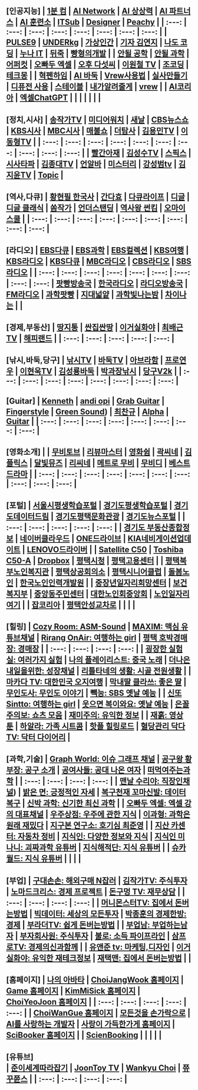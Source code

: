 **[인공지능]**
| [1분 컴](https://www.youtube.com/@user-ed1xt4uh7v) | [AI Network](https://www.youtube.com/@ainetwork_ai) | [AI 상상력](https://www.youtube.com/@captain_ai) | [AI 파트너스](https://www.youtube.com/@easyaitech) | [AI 훈련소](https://www.youtube.com/@AI.Drill_center) | [ITSub](https://www.youtube.com/@ITSUB) | [Designer](https://www.youtube.com/@UXUIDesign) | [Peachy](https://www.youtube.com/@peachy2023) |
| :---: | :---: | :---: | :---: | :---: | :---: | :---: | :---: |
| [PULSE9](https://www.youtube.com/@PULSE9_Inc) | [UNDERkg](https://www.youtube.com/@Underkg) | [가상인간](https://www.youtube.com/@_virtualuhana8924) | [기자 김연지](https://www.youtube.com/@user-ux5ow6tn4d) | [나도 코딩](https://www.youtube.com/@nadocoding) | [누나 IT](https://www.youtube.com/@nnit) | [뒤죽](https://www.youtube.com/@backdie) | [빵형의개발](https://www.youtube.com/@bbanghyong) |
| [안될 공학](https://www.youtube.com/@unrealtech) | [안될 과학](https://www.youtube.com/@Unrealscience) | [어퍼컷](https://www.youtube.com/@UPKTV) | [오빠두 엑셀](https://www.youtube.com/@Oppadu) | [오후 다섯씨](https://www.youtube.com/@mr.5pm) | [이원철 TV](https://www.youtube.com/@21c) | [조코딩](https://www.youtube.com/@jocoding) | [테크몽](https://www.youtube.com/@techmong) |
| [혁펜하임](https://www.youtube.com/@hyukppen) | [AI 바둑](https://www.youtube.com/watch?app=desktop&v=RgKI_LxXH6k) | [Vrew사용법](https://www.youtube.com/watch?v=9fwkpRuSSrA) | [실사만들기](https://www.youtube.com/watch?v=P9D_3yt_a3g) | [디퓨전 사용](https://www.youtube.com/watch?v=zF99-RrNZfQ) | [스테이블](https://www.youtube.com/watch?v=-jdSlfmqwjA) | [내가알려줄게](https://www.youtube.com/@mamapop) | [vrew](https://www.youtube.com/watch?v=Le72MEIZ304) |
| [AI코리아](https://www.youtube.com/@AIKoreaCommunity/videos) | [엑셀ChatGPT](https://wealthbe.com/) | []() | []() | []() | []() | []() | []() |
---
**[정치,시사]**
| [송작가TV](https://www.youtube.com/@songjakgatv) | [미디어워치](https://www.youtube.com/@mediawatchtv) | [새날](https://www.youtube.com/@saenal) | [CBS뉴스쇼](https://www.youtube.com/@cbsnewsshow) | [KBS시사](https://www.youtube.com/@KBS_1Radio) | [MBC시사](https://www.youtube.com/@mbcradio_sisa) | [매불쇼](https://www.youtube.com/@maebulshow) | [더탐사](https://www.youtube.com/@citizenpress_thetamsa) | [김용민TV](https://www.youtube.com/@kimyongminTV) | [이동형TV](https://www.youtube.com/@DHLeeTV) |
| :---: | :---: | :---: | :---: | :---: | :---: | :---: | :---: | :---: | :---: |
| [빨간아재](https://www.youtube.com/@RedAzae) | [김성수TV](https://www.youtube.com/@ssroad) | [스픽스](https://www.youtube.com/@SPEAKS_TV) | [시사타파](https://www.youtube.com/@sisatapanews) | [김종대TV](https://www.youtube.com/@kimjongdaetv) | [언알바](https://www.youtube.com/@unalba) | [미스터리](https://www.youtube.com/@user-zl3qd3si2g) | [강성범tv](https://www.youtube.com/@kangsungbumTV) | [김지윤TV](https://www.youtube.com/@Kjy_Play) | [Topic](https://www.youtube.com/@topic2651) |
---
**[역사,다큐]**
| [황현필 한국사](https://www.youtube.com/@hwang_history) | [간다효](https://www.youtube.com/@Official_gandahyo) | [다큐라이프](https://www.youtube.com/@braheartlife) | [디글](https://www.youtube.com/@Diggle) | [디글 클래식](https://www.youtube.com/@DiggleClassic) | [쏨작가](https://www.youtube.com/@ssom_ji_sa) | [언더스탠딩](https://www.youtube.com/@understanding.) | [역사왕 썬킴](https://www.youtube.com/@user-wr8ly2xv9l) | [오마이 스쿨](https://www.youtube.com/@0hmyschool) |
| :---: | :---: | :---: | :---: | :---: | :---: | :---: | :---: | :---: |
---
**[라디오]**
| [EBS다큐](https://www.youtube.com/@EBSDocumentary) | [EBS과학](https://www.youtube.com/@ebs.science) | [EBS컬렉션](https://5easy.ebs.co.kr/aujisik/category/40009567) | [KBS여행](https://www.youtube.com/@KBS_TRAVEL) | [KBS라디오](https://radio.kbs.co.kr/) | [KBS다큐](https://www.youtube.com/@KBSDocumentary) | [MBC라디오](https://playvod.imbc.com/Vod/VodPlay?broadcastId=1000661105406100000) | [CBS라디오](https://www.radio-korea.com/cbs-fm-standard) | [SBS라디오](http://www.sbs.co.kr/radio) |
| :---: | :---: | :---: | :---: | :---: | :---: | :---: | :---: | :---: |
 [팟빵방송국](https://www.podbbang.com/channel-categories) | [한국라디오](https://radioonline.kr/) | [라디오방송국](https://www.radio-korea.com/) | [FM라디오](https://www.radio-korea.com/) | [과학팟빵](https://www.podbbang.com/channels/6205) | [지대넓얕](https://www.podbbang.com/channels/7418) | [과학빛나는밤](https://www.podbbang.com/channels/4388) | [차이나는](https://podcasts.google.com/feed/aHR0cDovL2ZlZWRzLmZlZWRidXJuZXIuY29tL2pvaW5zL3RHUFU?sa=X&ved=0CBEQlvsGahcKEwjgjJzopMj2AhUAAAAAHQAAAAAQGw&hl=ko) | []()  |
---
**[경제,부동산]**
| [땅지통](https://www.youtube.com/@landtong22) | [싼집싼땅](https://www.youtube.com/@user-ep2lx4kh6k) | [이거실화야](https://www.youtube.com/@user-pl1ze2qy7l) | [최배근TV](https://www.youtube.com/@TV-ct8uh) | [해피랜드](https://www.youtube.com/@happy_land) |
| :---: | :---: | :---: | :---: | :---: |
---
**[낚시,바둑,당구]**
| [낚시TV](https://www.youtube.com/@KoreaFishingChannel) | [바둑TV](https://www.youtube.com/@baduk_tv) | [아브라함](https://www.youtube.com/@kyong30000) | [프로연우](https://www.youtube.com/@proyeonwoo) | [이현욱TV](https://www.youtube.com/@leehyunwookTV) | [김성룡바둑](https://www.youtube.com/@user-hy7dg8ec1q) | [박과장낚시](https://www.youtube.com/@park_manager) | [당구V2k](https://www.youtube.com/@v2kBillards) |
| :---: | :---: | :---: | :---: | :---: | :---: | :---: | :---: |
---
**[Guitar]**
| [Kenneth](https://www.youtube.com/@KennethAcoustic) | [andi opi](https://www.youtube.com/@andiopi) | [Grab Guitar](https://www.youtube.com/@GrabTheGT) | [Fingerstyle](https://www.youtube.com/@FingerstyleClub) | [Green Sound](https://www.youtube.com/@GreenSoundOfficial)) | [최찬규](https://www.youtube.com/@user-jj5td2pn2p) | [Alpha](https://www.youtube.com/@alphamusichadong191) | [Guitar](https://www.youtube.com/@LatestMusicGuitar) |
| :---: | :---: | :---: | :---: | :---: | :---: | :---: | :---: |
---
**[영화소개] |**
| [무비토브](https://www.youtube.com/@MovieTov) | [리뷰마스터](https://www.youtube.com/@review.master) | [영화쉼](https://www.youtube.com/@movie_rest) | [곽씨네](https://www.youtube.com/@kwakcine) | [김플릭스](https://www.youtube.com/@kimflix_) | [달빛뮤즈](https://www.youtube.com/@DALBITMUSE) | [리씨네](https://www.youtube.com/@LEE_CINE) | [메트로 무비](https://www.youtube.com/@MetroMovie1) | [무비디](https://www.youtube.com/@Movie.D) | [베스트드라마](https://www.youtube.com/@bestdrama434) |
| :---: | :---: | :---: | :---: | :---: | :---: | :---: | :---: | :---: | :---: |
---
**[포털]**
| [서울시평생학습포털](https://sll.seoul.go.kr/main/MainView.do) | [경기도평생학습포털](https://www.gseek.kr/member/rl/main.do) | [경기도데이터드림](https://data.gg.go.kr/portal/mainPage.do) | [경기도평택문화관광](https://www.pyeongtaek.go.kr/tour/main.do) | [경기도뉴스포털](https://gnews.gg.go.kr/news/news_detail_m.do?number=202111111657067108C070) |
| :---: | :---: | :---: | :---: | :---: |
| [경기도 부동산종합정보](https://gris.gg.go.kr/ost/oneStopView.do) | [네이버클라우드](https://mybox.naver.com/about/introduce) | [ONE드라이브](https://onedrive.live.com/?id=AFE24E4AFACE3B0D%21102&cid=AFE24E4AFACE3B0D) | [KIA네비게이션업데이트](https://update.kia.com/KR/KO/updateGuide) | [LENOVO드라이버](https://pcsupport.lenovo.com/ca/ko/products/laptops-and-netbooks/300-series/330-15ikb-type-81dc/81dc/81dc004ukr/pf17zx37/downloads/automatic-driver-update) |
| [Satellite C50](http://toshibadriversdownload.com/satellite-c50-ast3nx4-windows-8-1-64bit-drivers/) | [Toshiba C50-A](https://www.driverscape.com/manufacturers/toshiba/laptops-desktops/satellite-c50-a/34352) | [Dropbox](https://www.dropbox.com/login?cont=https%3A%2F%2Fwww.dropbox.com%2Fhome) | [평택시청](https://www.pyeongtaek.go.kr/intro.jsp) | [평택고용센터](https://www.work.go.kr/pyeongtaek/main.do) |
| [평택북부노인복지관](https://www.pyeongtaek.go.kr/intro.jsp) | [평택상공회의소](https://pyeongtaekcci.korcham.net/front/user/main.do) | [평택시니어클럽](http://www.ptseniorclub.or.kr/) | [돌봄노인](https://bbnoin.or.kr:41004/) | [한국노인인력개발원](https://www.kordi.or.kr/main.do) |
| [중장년일자리희망센터](http://pyeongtaekcci.korcham.net/front/board/boardContentsView.do?boardId=10160&contId=49064&menuId=1318) | [보건복지부](http://www.mohw.go.kr) | [중앙동주민센터](https://www.pyeongtaek.go.kr/csc/jungang/contents.do?mId=0205000000) | [대한노인회중앙회](http://www.koreapeople.co.kr/) | [노인일자리여기](https://www.seniorro.or.kr:4431) |
| [잡코리아](https://www.jobkorea.co.kr/) | [평택안성교차로](http://www.ptkcr.com/) | []()  | []()  | []()  |
---
**[힐링]**
| [Cozy Room: ASM-Sound](https://www.youtube.com/@CozyRoomASMR)  | [MAXIM: 맥심 유튜브채널](https://www.youtube.com/@maxim_korea)  | [Rirang OnAir: 여행하는 girl](https://www.youtube.com/@RirangOnAir)  | [평택 호박경매장: 경매장](https://www.youtube.com/@user-sf9fh3mq5p)  |
| :---: | :---: | :---: | :---: |
| [굉장한 실험실: 여러가지 실험](https://www.youtube.com/@madlabko)  | [나의 플레이리스트: 중국 노래](https://www.youtube.com/@user-ky7xn1hf6h)  | [더나은 내일을위한: 성장채널](https://www.youtube.com/@For.a.Better.Tomorrow)  | [리틀타네의 생활: 시골 전원생활](https://www.youtube.com/@littletane)  |
| [마카다 TV: 대한민국 오지여행](https://www.youtube.com/@go6992)  | [막내딸 클라쓰: 좋은 딸](https://www.youtube.com/@youngest-daughter)  | [무인도사: 무인도 이야기](https://www.youtube.com/@tmdcjf2388)  | [빽능: SBS 옛날 예능](https://www.youtube.com/@BBACKENT)  |
| [신또 Sintto: 여행하는 girl](https://www.youtube.com/@sintto)  | [웃으면 복이와요: 옛날 예능](https://www.youtube.com/@luckysmile365)  | [은꼴주의보: 쇼츠 모음](https://www.youtube.com/@user-mm3sk8dt1g)  | [재미주의: 유익한 정보](https://www.youtube.com/@jamjam0615)  |
| [재훍: 영상 툰](https://www.youtube.com/@jhvideotoon)  | [하알라: 가족 시트콤](https://www.youtube.com/@user-zd8vk4gg4g)  | [핫플 힐링로드](https://www.youtube.com/@Hotple7)  | [혈당관리 닥다TV: 닥터 다이어리](https://www.youtube.com/@drdiaryTV)  |
---
**[과학,기술]**
| [Graph World: 이슈 그래프 채널](https://www.youtube.com/@graphworld-0)  | [공구왕 황부장: 공구 소개](https://www.youtube.com/@Hwangbujang)  | [공여사들: 공대 나온 여자](https://www.youtube.com/@gongysd)  | [떠먹여주는과학](https://www.youtube.com/@user-je5bg4zs9c)  |
| :---: | :---: | :---: | :---: |
| [맨날 수리야: 직장인채널](https://www.youtube.com/@google_korea))  | [밝은 면: 긍정적인 자세](https://www.youtube.com/@BrightSideKorea)  | [복구천재 꼬마신발: 데이터복구](https://www.youtube.com/@Little_Shoes)  | [신박 과학: 신기한 최신 과학](https://www.youtube.com/@sinbakscience)  |
| [오빠두 엑셀: 엑셀 강의 대표채널](https://www.youtube.com/@Oppadu)  | [우주상점: 우주에 관한 지식](https://www.youtube.com/@Space_Store)  | [이과형: 과학은 원래 재밌다](https://www.youtube.com/@scibrother)  | [지구본 연구소: 호기심 최준영](https://www.youtube.com/@globelab)  |
| [지산 카센터: 자동차 정비](https://www.youtube.com/@jisancarcenter)  | [지식인: 다양한 정보와 지식](https://www.youtube.com/@knowledgepeople)  | [지식인 미나니: 괴짜과학 유튜버](https://www.youtube.com/@iamminani)  | [지식해적단: 지식 유튜버](https://www.youtube.com/@studio_pirates)  |
| [슈카월드: 지식 유튜버](https://www.youtube.com/@syukaworld)  | []()  | []()  | []()  |
---
**[부업]**
| [구대손손: 해외구매 N잡러](https://www.youtube.com/@user-wc4qi7kf3h)  | [김작가TV: 주식투자](https://www.youtube.com/@lucky_tv)  | [노마드크리스: 경제 프로젝트](https://www.youtube.com/@nomadchris)  | [돈구멍 TV: 재무상담](https://www.youtube.com/@TV-ft2ik)  |
| :---: | :---: | :---: | :---: |
| [머니몬스터TV: 집에서 돈버는방법](https://www.youtube.com/@money_Monster)  | [빅데이터: 세상의 모든투자](https://www.youtube.com/@user-my1lg8hd9j)  | [박종훈의 경제한방: 경제](https://www.youtube.com/@e-hanbang)  | [부라더TV: 쉽게 돈버는방법](https://www.youtube.com/@burother)  |
| [부업남: 부업하는남자](https://www.youtube.com/@Bupnam)  | [부자회사원: 주식투자](https://www.youtube.com/@richworker100)  | [불로: 소득 파이프라인](https://www.youtube.com/@boolloSodeuk)  | [삼프로TV: 경제의신과함께](https://www.youtube.com/@3protv)  |
| [유앤준 tv: 마케팅,디자인](https://www.youtube.com/@youandjun)  | [이거실화야: 유익한 재테크정보](https://www.youtube.com/@user-pl1ze2qy7l)  | [재택맨: 집에서 돈버는방법](https://www.youtube.com/@jaetaekman)  | []()  |
---
**[홈페이지]**
| [나의 아바타](https://photos.google.com/photo/AF1QipPOVRB_6k1dxPnWAKuYzXkeSguIKiLdS2ji1d5R)  | [ChoiJangWook 홈페이지](https://choijangwook.github.io/cjw/)  | [Game 홈페이지](https://choijangwook.github.io/game/)  | [KimMiSick 홈페이지](https://kimmisik.github.io/kms/)  | [ChoiYeoJoon 홈페이지](https://choijangwook.github.io/cyj/)  |
| :---: | :---: | :---: | :---: | :---: |
| [ChoiWanGue 홈페이지](https://choijangwook.github.io/cwg/)  | [모든것을 손가락으로](https://everythingfingers.modoo.at/)  | [AI를 사랑하는 개발자](https://aiworld.modoo.at/)  | [사랑이 가득한가게 홈페이지](https://lovelyfoodstore.modoo.at/)  | [SciBooker 홈페이지](https://www.mixo.io/site/sci-booker-s6dtu/index.html)  |
| [ScienBooking](https://www.mixo.io/site/scien-booking-aze4q/index.html)  | []()  | []()  | []()  | []()  |
---
**[유튜브]**<br>
| [준이세계따라잡기](https://www.youtube.com/channel/UCkWK9iWMkPx3CtUCsNVxHrA)  | [JoonToy TV](https://www.youtube.com/@joontoytv3724)  | [Wankyu Choi](https://www.youtube.com/@wankyuchoi597)  | [쮸꾸쮼스](https://www.youtube.com/@user-kw9uy6ff8e)  |
| :---: | :---: | :---: | :---: |
---



